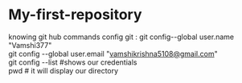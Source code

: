 # My-first-repository
knowing git hub commands
config git : git config--global user.name "Vamshi377" <br>
             git config --global user.email "vamshikrishna5108@gmail.com" <br>
             git config --list  #shows our credentials <br>
pwd # it will display our directory
